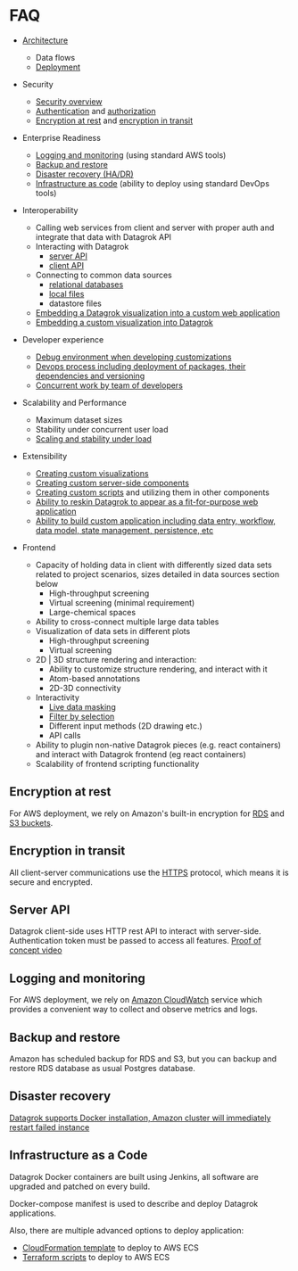 <!-- TITLE: Enterprise evaluation FAQ -->
<!-- SUBTITLE: -->

# FAQ

* [Architecture](architecture.md)
    * Data flows
    * [Deployment](deploy.md)

* Security
    * [Security overview](security.md)
    * [Authentication](../../govern/authentication.md)
      and [authorization](../../govern/authorization.md)
    * [Encryption at rest](#encryption-at-rest) and [encryption in transit](#encryption-in-transit)

* Enterprise Readiness
    * [Logging and monitoring](#logging-and-monitoring) (using standard AWS tools)
    * [Backup and restore](#backup-and-restore)
    * [Disaster recovery (HA/DR)](#disaster-recovery)
    * [Infrastructure as code](#infrastructure-as-a-code) (ability to deploy using standard DevOps tools)

* Interoperability
    * Calling web services from client and server with proper auth and integrate that data with Datagrok API
    * Interacting with Datagrok
        * [server API](#server-api)
        * [client API](../js-api.md)
    * Connecting to common data sources
        * [relational databases](https://youtu.be/YJmSvh3_uCM)
        * [local files](https://datagrok.ai/img/slides/access-file-formats.mp4)
        * datastore files
    * [Embedding a Datagrok visualization into a custom web application](https://datagrok.ai/embed_test.html)
    * [Embedding a custom visualization into Datagrok](../../visualize/viewers/markup.md)

* Developer experience
    * [Debug environment when developing customizations](https://youtu.be/PDcXLMsu6UM)
    * [Devops process including deployment of packages, their dependencies and versioning](../develop.md)
    * [Concurrent work by team of developers](../develop.md#development)

* Scalability and Performance
    * Maximum dataset sizes
    * Stability under concurrent user load
    * [Scaling and stability under load](infrastructure.md#scalability)

* Extensibility
    * [Creating custom visualizations](https://github.com/datagrok-ai/public/tree/master/packages/Sequence)
    * [Creating custom server-side components](https://github.com/datagrok-ai/public/tree/master/packages/Pedometer)
    * [Creating custom scripts](https://datagrok.ai/help/compute/scripting) and utilizing them in other components
    * [Ability to reskin Datagrok to appear as a fit-for-purpose web application](https://public.datagrok.ai/apps/spgi)
    * [Ability to build custom application including data entry, workflow, data model, state management, persistence, etc](https://github.com/datagrok-ai/public/tree/master/packages)

* Frontend
    * Capacity of holding data in client with differently sized data sets related to project scenarios, sizes detailed
      in data sources section below
        * High-throughput screening
        * Virtual screening (minimal requirement)
        * Large-chemical spaces
    * Ability to cross-connect multiple large data tables
    * Visualization of data sets in different plots
        * High-throughput screening
        * Virtual screening
    * 2D | 3D structure rendering and interaction:
        * Ability to customize structure rendering, and interact with it
        * Atom-based annotations
        * 2D-3D connectivity
    * Interactivity
        * [Live data masking](https://youtu.be/67LzPsdNrEc)
        * [Filter by selection](https://youtu.be/67LzPsdNrEc)
        * Different input methods (2D drawing etc.)
        * API calls
    * Ability to plugin non-native Datagrok pieces (e.g. react containers) and interact with Datagrok frontend (eg react
      containers)
    * Scalability of frontend scripting functionality

## Encryption at rest

For AWS deployment, we rely on Amazon's built-in encryption for
[RDS](https://docs.aws.amazon.com/AmazonRDS/latest/UserGuide/Overview.Encryption.html)
and
[S3 buckets](https://docs.aws.amazon.com/AmazonS3/latest/dev/bucket-encryption.html).

## Encryption in transit

All client-server communications use the [HTTPS](https://en.wikipedia.org/wiki/HTTPS) protocol, which means it is secure
and encrypted.

## Server API

Datagrok client-side uses HTTP rest API to interact with server-side. Authentication token must be passed to access all
features.
[Proof of concept video](https://www.youtube.com/watch?v=TjApCwd_3hw)

## Logging and monitoring

For AWS deployment, we rely on [Amazon CloudWatch](https://aws.amazon.com/cloudwatch/) service which provides a
convenient way to collect and observe metrics and logs.

## Backup and restore

Amazon has scheduled backup for RDS and S3, but you can backup and restore RDS database as usual Postgres database.

## Disaster recovery

[Datagrok supports Docker installation, Amazon cluster will immediately restart failed instance](https://www.youtube.com/watch?v=oFs9RShkHT8)

## Infrastructure as a Code

Datagrok Docker containers are built using Jenkins, all software are upgraded and patched on every build.

Docker-compose manifest is used to describe and deploy Datagrok applications.

Also, there are multiple advanced options to deploy application:

* [CloudFormation template](deploy/cloudformation/cloudformation.json) to deploy to AWS ECS
* [Terraform scripts](deploy/terraform.tf) to deploy to AWS ECS
